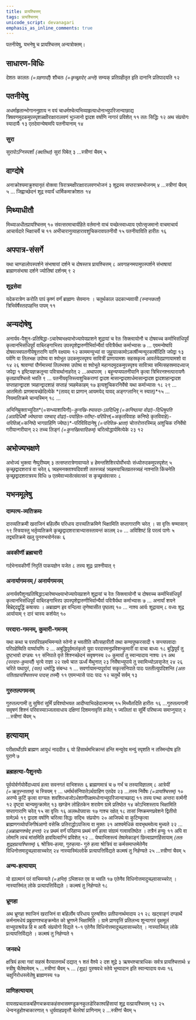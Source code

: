 ```yaml
---
title: प्रायश्चित्तम्
tags: प्रायश्चित्तम्
unicode_script: devanagari
emphasis_as_inline_comments: true
---
```

पतनीयेषु, यभनेषु च प्रायश्चित्तम् अन्यत्रोक्तम्।

## साधारण-विधिः
देशतः कालतः *(=ग्रहणादौ)* शौचतः *(=कृच्छ्रादेर् अन्ते)* सम्यक् प्रतिग्रहीतृत इति दानानि प्रतिपादयति १२ 

## पतनीयेषु
अधर्माहृतान्भोगाननुज्ञाय न वयं चाधर्मश्चेत्यभिव्याहृत्याधोनाभ्युपरिजान्वाछाद्य त्रिषवणमुदकमुपस्पृशन्नक्षीराक्षारालवणं भुञ्जानो द्वादश वर्षाणि नागारं प्रविशेत् ११ ततः सिद्धिः १२ अथ संप्रयोगः स्यादार्यैः १३ एतदेवान्येषामपि पतनीयानाम् १४

### सुरा
सुरापोऽग्निस्पर्शां *(क्वतिथां)* सुरां पिबेत् ३  …स्त्रीणां चैवम् ५ 


## वाग्दोषे
अनाक्रोश्यमाक्रुश्यानृतं वोक्त्वा त्रिरात्रमक्षीराक्षारालवणभोजनं ३ शूद्रस्य सप्तरात्रमभोजनम् ४ …स्त्रीणां चैवम् ५ … जिह्वाच्छेदनं शूद्र स्यार्यं धार्मिकमाक्रोशतः १४ 

## मिथ्याधीतौ
मिथ्याअधीतप्रायश्चित्तम् १० संवत्सरमाचार्यहिते वर्तमानो वाचं यच्छेत्स्वाध्याय एवोत्सृजमानो वाचमाचार्य आचार्यदारे भिक्षाचर्ये च ११
अभीचारानुव्याहारावशुचिकरावपतनीयौ १५ पतनीयाविति हारीतः १६

## अपपात्र-संसर्गे
यथा चाण्डालोपस्पर्शने संभाषायां दर्शने च दोषस्तत्र प्रायश्चित्तम् ८ अवगाहनमपामुपस्पर्शने संभाषायां ब्राह्मणसंभाषा दर्शने ज्योतिषां दर्शनम् ९ २

### शूद्रसेवा
यदेकरात्रेण करोति पापं कृष्णं वर्णं ब्राह्मणः सेवमानः । चतुर्थकाल उदकाभ्यवायी *(स्नानकर्ता)* त्रिभिर्वर्षैस्तदपहन्ति पापम् ११ 

## अन्यदोषेषु
अनार्यव-पैशुन-प्रतिषिद्धा-ऽचारेष्वभक्ष्याभोज्यापेयप्राशने शूद्रायां च रेतः सिक्त्वायोनौ च दोषवच्च कर्माभिसंधिपूर्वं कृत्वानभिसंधिपूर्वं वाब्लिङ्गाभिरप उपस्पृशेद्वारुणीभिर्वान्यैर्वा पवित्रैर्यथा कर्माभ्यासः ७ … एवमन्येष्वपि दोषवत्स्वपतनीयेषूत्तराणि यानि वक्ष्यामः १२ काममन्युभ्यां वा जुहुयात्कामोऽकार्षीन्मन्युरकार्षीदिति जपेद्वा १३ पर्वणि वा तिलभक्ष उपोष्य वा श्वोभूत उदकमुपस्पृश्य सावित्रीं प्राणायामशः सहस्रकृत्व आवर्तयेदप्राणायामशो वा १४ २६ श्रावण्यां पौर्णमास्यां तिलभक्स उपोष्य वा श्वोभूते महानदमुदकमुपस्पृश्य सावित्र्या समित्सहस्रमादध्याज् जपेद्वा १ इष्टियज्ञक्रतून्वा पवित्रार्थानाहरेत् २ …अथापरम् । बहून्यप्यपतनीयानि कृत्वा त्रिभिरनश्नत्पारायणैः कृतप्रायश्चित्तो भवति ९ … पतनीयवृत्तिस्त्वशुचिकराणां द्वादश मासान्द्वादशार्धमासान्द्वादश द्वादशाहान्द्वादश सप्ताहान्द्वादश त्र्यहान्द्वादशाहं सप्ताहं त्र्यहमेकाहम् १७ इत्यशुचिकरनिर्वेषो यथा कर्माभ्यासः १८ २९ 
… आतमितोः प्राणमायच्छेदित्येके *(तावद् वा प्राणान् आयमयेद् यावद् अङ्गग्लानिर् न स्यात्)*१५ … नियमातिक्रमे चान्यस्मिन् १८ … 

अभिनिम्रुक्ताभ्युदित*(=सन्ध्याशायिनौ)*-कुनखि-श्यावदा-ऽग्रदिधिषु *(=कनिष्ठाया वोढा)*-दिधिषूपति *(अग्रदिधिषौ ज्येष्ठायाः पश्चाद् वोढा)*-पर्याहित-परीष्ट-परिवित्त*(=अकृतविवाहः कनिष्ठे कृतविवाहे)*-परिविन्न*(=कनिष्ठे भागग्राहिणि ज्येष्ठः)*-परिविविदानेषु *(=परिविन्न-भ्राता)* चोत्तरोत्तरस्मिन्न् अशुचिक रनिर्वेषो गरीयान्गरीयान् २२ तच्च लिङ्गं *(=कुनखित्वादिकम्)* चरित्वोद्धार्यमित्येके २३ १२ 

## अभोज्यभक्षणे
अभोज्यं भुक्त्वा नैष्पुरीष्यम् ३ तत्सप्तरात्रेणावाप्यते ४ हेमन्तशिशिरयोर्वोभयोः संध्योरुदकमुपस्पृशेत् ५ कृच्छ्रद्वादशरात्रं वा चरेत् ६ त्र्यहमनक्ताश्यदिवाशी ततस्त्र्यहं त्र्यहमयाचितव्रतस्त्र्यहं नाश्नाति किंचनेति कृच्छ्रद्वादशरात्रस्य विधिः ७ एतमेवाभ्यसेत्संवत्सरं स कृच्छ्रसंवत्सरः ८ 

## यभनमूलेषु
### दाम्पत्य-व्यतिक्रमः
दारव्यतिक्रमी खराजिनं बहिर्लोम परिधाय दारव्यतिक्रमिणे भिक्षामिति सप्तागाराणि चरेत् । सा वृत्तिः षण्मासान् १९ स्त्रियास्तु भर्तृव्यतिक्रमे कृच्छ्रद्वादशरात्राभ्यासस्तावन्तं कालम् २० … अविशिष्टं हि परत्वं पाणेः ५ तद्व्यतिक्रमे खलु पुनरुभयोर्नरकः ६

### अवकीर्णी ब्रह्मचारी
गर्दभेनावकीर्णी निरृतिं पाकयज्ञेन यजेत ८ तस्य शूद्रः प्राश्नीयात् ९

### अनार्यागमनम् / अनार्यगमनम्
अनार्यवपैशुनप्रतिषिद्धाऽचारेष्वभक्ष्याभोज्यापेयप्राशने शूद्रायां च रेतः सिक्त्वायोनौ च दोषवच्च कर्माभिसंधिपूर्वं कृत्वानभिसंधिपूर्वं वाब्लिङ्गाभिरप उपस्पृशेद्वारुणीभिर्वान्यैर्वा पवित्रैर्यथा कर्माभ्यासः ७ … अनार्यां शयने बिभ्रेद्ददद्वृद्धिं कषायपः । अब्राह्मण इव वन्दित्वा तृणेष्वासीत पृष्ठतप् १० … नाश्य आर्यः शूद्रायाम् ८ वध्यः शूद्र आर्यायाम् ९ दारं चास्य कर्शयेत् १०

### परदारा-गमनम्, कुमारी-गमनम्
यथा कथा च परपरिग्रहमभिमन्यते स्तेनो ह भवतीति कौत्सहारीतौ तथा कण्वपुष्करसादी १ सन्त्यपवादाः परिग्रहेष्विति वार्ष्यायणिः २ … अबुद्धिपूर्वमलंकृतो युवा परदारमनुप्रविशन्कुमारीं वा वाचा बाध्यः १८ बुद्धिपूर्वं तु दुष्टभावो दण्ड्यः १९ संनिपाते वृत्ते शिश्नच्छेदनं सवृषणस्य २० कुमार्यां तु स्वान्यादाय नाश्यः २१ अथ *(परदार-कुमार्यौ)* भृत्ये राज्ञा २२ रक्ष्ये चात ऊर्ध्वं मैथुनात् २३ निर्वेषाभ्युपाये तु स्वामिभ्योऽवसृजेत् २४ २६ चरिते यथापुरं, *(यतः)* धर्माद्धि संबन्धः १ …  सवर्णायामन्यपूर्वायां सकृत्संनिपाते पादः पततीत्युपदिशन्ति *(अतः पतितप्रायश्चित्तस्य पादस् तस्मै)* ११ एवमभ्यासे पादः पादः १२ चतुर्थे सर्वम् १३ 

### गुरुतल्पगमनम्
गुरुतल्पगामी तु सुषिरां सूर्मिं प्रविश्योभयत आदीप्याभिदहेदात्मानम् १५ मिथ्यैतदिति हारीतः १६ …गुरुतल्पगामी सवृषणं शिश्नं परिवास्याञ्जलावाधाय दक्षिणां दिशमनावृत्तिं व्रजेत् १ ज्वलितां वा सूर्मिं परिष्वज्य समाप्नुयात् २  …स्त्रीणां चैवम् ५ 

## हत्यायाम्
परीक्षार्थोऽपि ब्राह्मण आयुधं नाददीत ६ यो हिंसार्थमभिक्रान्तं हन्ति मन्युरेव मन्युं स्पृशति न तस्मिन्दोष इति पुराणे ७

### ब्रह्महत्या-पैशुनयोः
पूर्वयोर्वर्णयोर्वेदाध्यायं हत्वा सवनगतं वाभिशस्तः ६ ब्राह्मणमात्रं च ७ गर्भं च तस्याविज्ञातम् ८ आत्रेयीं *(=ऋतुस्नाताम्)* च स्त्रियम् ९ … धर्मार्थसंनिपातेऽर्थग्राहिण एतदेव २३  …तस्य निर्वेषः *(=प्रायश्चित्तम्)* १० अरण्ये कुटिं कृत्वा वाग्यतः शवशिरध्वजोऽर्धशाणीपक्षमधोनाभ्युपरिजान्वाच्छाद्य ११ तस्य पन्था अन्तरा वर्त्मनी १२ दृष्ट्वा चान्यमुत्क्रामेत् १३ खण्डेन लोहितकेन शरावेण ग्रामे प्रतिष्ठेत १४ कोऽभिशस्ताय भिक्षामिति सप्तागाराणि चरेत् १५ सा वृत्तिः १६ अलब्धोपवासः १७ गाश्च रक्षेत् १८ तासां निष्क्रमणप्रवेशने द्वितीयो ग्रामेऽर्थः १९ द्वादश वर्षाणि चरित्वा सिद्धः सद्भिः संप्रयोगः २० आजिपथे वा कुटिम्कृत्वा ब्राह्मणगव्योपजिगीषंआणो वसेत्त्रिः प्रतिराद्धोऽपजित्य वा मुक्तः २१ आश्वमेधिकं वावभृथमवेत्य मुच्यते २२ … *(अब्राह्मणश्चेद् हन्ता)* २४ प्रथमं वर्णं परिहाप्य प्रथमं वर्णं हत्वा संग्रामं गत्वावतिष्ठेत । तत्रैनं हन्युः ११ अपि वा लोमानि त्वचं मांसमिति हावयित्वाग्निं प्रविशेत् १२ … येष्वाभिशस्त्यं तेषामेकाङ्गं छित्त्वाप्राणहिंसायाम् *(ततः शूद्रहप्रायश्चित्तम्)* ६ 
श्रोत्रिय-हत्या, गुरुहत्या- गुरुं हत्वा श्रोत्रियं वा कर्मसमाप्तमेतेनैव विधिनोत्तमादुच्छ्वासाच्चरेत् २४ नास्यास्मिंल्लोके प्रत्यापत्तिर्विद्यते कल्मषं तु निर्हण्यते २५  …स्त्रीणां चैवम् ५ 

### अन्य-हत्यायाम्
यो ह्यात्मानं परं वाभिमन्यते *(=हन्ति)* ऽभिशस्त एव स भवति १७ एतेनैव विधिनोत्तमादुच्छ्वासाच्चरेत् । नास्यास्मिंल् लोके प्रत्यापत्तिर्विद्यते । कल्मषं तु निर्हण्यते १८ 


### भ्रूणहा
अथ भ्रूणहा श्वाजिनं खराजिनं वा बहिर्लोम परिधाय पुरुषशिरः प्रतीपानार्थमादाय २१ २८ खट्वाङ्गं दण्डार्थे कर्मनामधेयं प्रब्रुवाणश्चङ्क्रम्येत को भ्रूणघ्ने भिक्षामिति । ग्रामे प्राणवृत्तिं प्रतिलभ्य शून्यागारं वृक्षमूलं वाभ्युपाश्रयेन्न हि म आर्यैः संप्रयोगो विद्यते १-१ एतेनैव विधिनोत्तमादुच्छ्वासाच्चरेत् । नास्यास्मिंल् लोके प्रत्यापत्तिर्विद्यते । कल्मषं तु निर्हण्यते १

### जनवधे
क्षत्रियं हत्वा गवां सहस्रं वैरयातनार्थं दद्यात् १ शतं वैश्ये २ दश शूद्रे ३ ऋषभश्चात्राधिकः सर्वत्र प्रायश्चित्तार्थः ४ स्त्रीषु चैतेषामेवम् ५  …स्त्रीणां चैवम् ५ … *(शूद्रः)* पुरुषवधे स्तेये भूम्यादान इति स्वान्यादाय वध्यः १६ चक्षुनिरोधस्त्वेतेषु ब्राह्मणस्य १७ 

### प्राणिहत्यायाम्
वायसप्रचलाकबर्हिणचक्रवाकहंसभासमण्डूकनकुलडेरिकाश्वहिंसायां शूद्र वत्प्रायश्चित्तम् १३ २५ धेन्वनडुहोश्चाकारणात् १ धुर्यवाहप्रवृत्तौ चेतरेषां प्राणिनाम् २ …स्त्रीणां चैवम् ५ 


